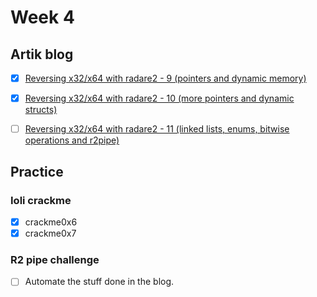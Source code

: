 # Week 4

## Artik blog
- [x] [Reversing x32/x64 with radare2 - 9 (pointers and dynamic memory)](https://artik.blue/reversing-radare-9)
- [x] [Reversing x32/x64 with radare2 - 10 (more pointers and dynamic structs)](https://artik.blue/reversing-radare-10)
- [ ] [Reversing x32/x64 with radare2 - 11 (linked lists, enums, bitwise operations and r2pipe)](https://artik.blue/reversing-radare-11)


## Practice

### Ioli crackme
- [x] crackme0x6
- [x] crackme0x7

### R2 pipe challenge
- [ ] Automate the stuff done in the blog.
